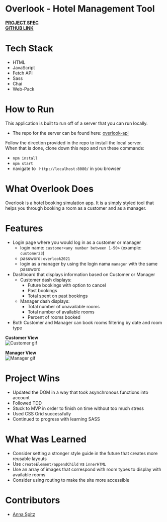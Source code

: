 # Overlook - Hotel Management Tool
**[PROJECT SPEC](https://frontend.turing.edu/projects/overlook.html)**
<br>
**[GITHUB LINK](https://github.com/aspitz1/overlook)**
# Tech Stack 
* HTML
* JavaScript
* Fetch API
* Sass
* Chai
* Web-Pack
# How to Run
This application is built to run off of a server that you can run locally. 
* The repo for the server can be found here: [overlook-api](https://github.com/turingschool-examples/overlook-api)

Follow the direction provided in the repo to install the local server.
<br>
When that is done, clone down this repo and run these commands:
* `npm install`
* `npm start`
* navigate to ` http://localhost:8080/` in you browser
# What Overlook Does
Overlook is a hotel booking simulation app. It is a simply styled tool that helps you through booking a room as a customer and as a manager. 
# Features 
* Login page where you would log in as a customer or manager
    * login name: `customer<any number between 1-50>` (example: `customer23`)
    * password: `overlook2021`
    * login as a manager by using the login nama `manager` with the same password
* Dashboard that displays information based on Customer or Manager
    * Customer dash displays:
        * Future bookings with option to cancel
        * Past bookings
        * Total spent on past bookings
    * Manager dash displays:
        * Total number of unavailable rooms
        * Total number of available  rooms
        * Percent of rooms booked
* Both Customer and Manager can book rooms filtering by date and room type

**Customer View**
<br>
![Customer gif](/src/images/overlook-customer.gif)

**Manager View**
<br>
![Manager gif](/src/images/overlook-manager.gif)
# Project Wins
* Updated the DOM in a way that took asynchronous functions into account
* Followed TDD
* Stuck to MVP in order to finish on time without too much stress
* Used CSS Grid successfully 
* Continued to progress with learning SASS
# What Was Learned
* Consider setting a stronger style guide in the future that creates more reusable layouts
* Use `createElement/appendChild` vs `innerHTML`
* Use an array of images that correspond with room types to display with available rooms
* Consider using routing to make the site more accessible
# Contributors 
* [Anna Spitz](https://github.com/aspitz1)



